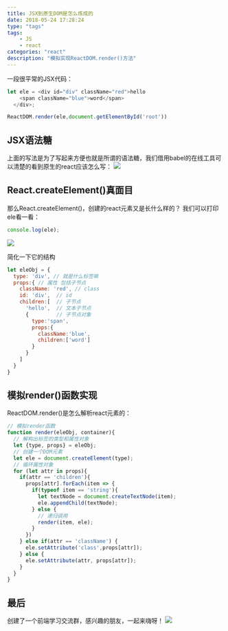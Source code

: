 ```yaml
---
title: JSX到原生DOM是怎么炼成的
date: 2018-05-24 17:28:24
type: "tags"
tags:
	- JS
	- react
categories: "react"
description: "模拟实现ReactDOM.render()方法"
---
```


一段很平常的JSX代码：
```javascript
let ele = <div id="div" className="red">hello
  	<span className="blue">word</span>
  </div>;

ReactDOM.render(ele,document.getElementById('root'))
```
## JSX语法糖 

上面的写法是为了写起来方便也就是所谓的语法糖，我们借用babel的在线工具可以清楚的看到原生的react应该怎么写：
![](https://i.imgur.com/dWU0WAr.png)

## React.createElement()真面目

那么React.createElement()，创建的react元素又是长什么样的？
我们可以打印ele看一看：
```javascript
console.log(ele);
```
![](https://i.imgur.com/MmWpLXK.png)

简化一下它的结构
```javascript
let eleObj = {
  type: 'div', // 就是什么标签嘛
  props:{ // 属性 包括子节点
    className: 'red', // class
    id: 'div',  // id
    children:[  // 子节点
      'hello',  // 文本子节点
      {         // 子节点对象
        type:'span',
        props:{
          className:'blue',
          children:['word']
        }
      }
    ]
  }
}
```

## 模拟render()函数实现

ReactDOM.render()是怎么解析react元素的：

```javascript
// 模拟render函数
function render(eleObj, container){
  // 解构出标签的类型和属性对象
  let {type, props} = eleObj;
  // 创建一个DOM元素
  let ele = document.createElement(type);
  // 循环属性对象
  for (let attr in props){
    if(attr == 'children'){
      props[attr].forEach(item => {
        if(typeof item == 'string'){
          let textNode = document.createTextNode(item);
          ele.appendChild(textNode);
        } else {
          // 递归调用
          render(item, ele);
        }
      })
    } else if(attr == 'className') {
      ele.setAttribute('class',props[attr]);
    } else {
      ele.setAttribute(attr, props[attr]);
    }
  }
}
```

## 最后

创建了一个前端学习交流群，感兴趣的朋友，一起来嗨呀！
![](https://i.imgur.com/qbcaSEh.png)
